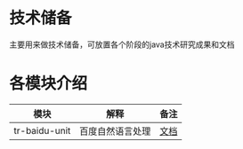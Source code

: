 # 技术储备

主要用来做技术储备，可放置各个阶段的java技术研究成果和文档

# 各模块介绍
| 模块  |  解释  |  备注  |
|:----:|:----:|:----:|
| tr-baidu-unit | 百度自然语言处理 | [文档](https://ai.baidu.com/docs#/UNIT-v2-intro/top) |